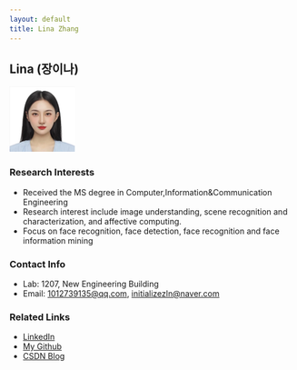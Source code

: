 ```yaml
---
layout: default
title: Lina Zhang
---
```


## Lina (장이나)
![alt_text](./LinaZhang(장이나).png)

### Research Interests
* Received the MS degree in Computer,Information&Communication Engineering
* Research interest include image understanding, scene recognition and characterization, and affective computing.
* Focus on face recognition, face detection, face recognition and face information mining

### Contact Info
* Lab: 1207, New Engineering Building
* Email: 1012739135@qq.com, initializezln@naver.com

### Related Links
* [LinkedIn](https://www.linkedin.com/in/lina-zhang-282769234/)
* [My Github](https://github.com/zhanglina94)
* [CSDN Blog](https://blog.csdn.net/weixin_44649780?spm=1000.2115.3001.5343)

